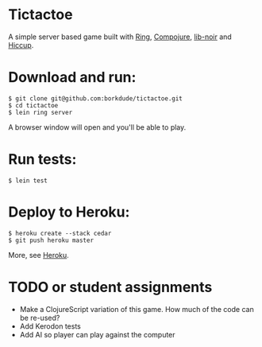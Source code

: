 Tictactoe
=========
A simple server based game built with [Ring](https://github.com/ring-clojure), [Compojure](https://github.com/weavejester/compojure), [lib-noir](https://github.com/noir-clojure/lib-noir) and [Hiccup](https://github.com/weavejester/hiccup).

# Download and run: 

    $ git clone git@github.com:borkdude/tictactoe.git
    $ cd tictactoe
    $ lein ring server
    
A browser window will open and you'll be able to play.

# Run tests:    

    $ lein test

# Deploy to Heroku:

    $ heroku create --stack cedar
    $ git push heroku master    

More, see [Heroku](https://blog.heroku.com/archives/2011/7/5/clojure_on_heroku).

# TODO or student assignments

* Make a ClojureScript variation of this game. How much of the code can be
re-used?
* Add Kerodon tests
* Add AI so player can play against the computer


